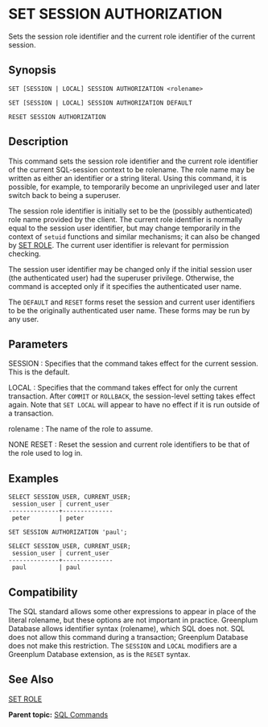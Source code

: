 # SET SESSION AUTHORIZATION 

Sets the session role identifier and the current role identifier of the current session.

## Synopsis 

``` {#sql_command_synopsis}
SET [SESSION | LOCAL] SESSION AUTHORIZATION <rolename>

SET [SESSION | LOCAL] SESSION AUTHORIZATION DEFAULT

RESET SESSION AUTHORIZATION
```

## Description 

This command sets the session role identifier and the current role identifier of the current SQL-session context to be rolename. The role name may be written as either an identifier or a string literal. Using this command, it is possible, for example, to temporarily become an unprivileged user and later switch back to being a superuser.

The session role identifier is initially set to be the \(possibly authenticated\) role name provided by the client. The current role identifier is normally equal to the session user identifier, but may change temporarily in the context of `setuid` functions and similar mechanisms; it can also be changed by [SET ROLE](SET_ROLE.html). The current user identifier is relevant for permission checking.

The session user identifier may be changed only if the initial session user \(the authenticated user\) had the superuser privilege. Otherwise, the command is accepted only if it specifies the authenticated user name.

The `DEFAULT` and `RESET` forms reset the session and current user identifiers to be the originally authenticated user name. These forms may be run by any user.

## Parameters 

SESSION
:   Specifies that the command takes effect for the current session. This is the default.

LOCAL
:   Specifies that the command takes effect for only the current transaction. After `COMMIT` or `ROLLBACK`, the session-level setting takes effect again. Note that `SET LOCAL` will appear to have no effect if it is run outside of a transaction.

rolename
:   The name of the role to assume.

NONE
RESET
:   Reset the session and current role identifiers to be that of the role used to log in.

## Examples 

```
SELECT SESSION_USER, CURRENT_USER;
 session_user | current_user 
--------------+--------------
 peter        | peter

SET SESSION AUTHORIZATION 'paul';

SELECT SESSION_USER, CURRENT_USER;
 session_user | current_user 
--------------+--------------
 paul         | paul
```

## Compatibility 

The SQL standard allows some other expressions to appear in place of the literal rolename, but these options are not important in practice. Greenplum Database allows identifier syntax \(rolename\), which SQL does not. SQL does not allow this command during a transaction; Greenplum Database does not make this restriction. The `SESSION` and `LOCAL` modifiers are a Greenplum Database extension, as is the `RESET` syntax.

## See Also 

[SET ROLE](SET_ROLE.html)

**Parent topic:** [SQL Commands](../sql_commands/sql_ref.html)

